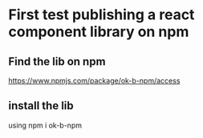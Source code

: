# First test publishing a react component library on npm 

## Find the lib on npm 
https://www.npmjs.com/package/ok-b-npm/access


## install the lib 
using npm i ok-b-npm



